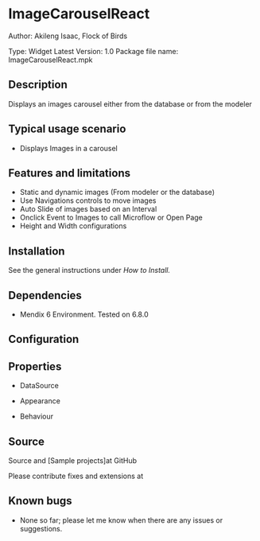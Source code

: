 # ImageCarouselReact
Author: Akileng Isaac, Flock of Birds

Type: Widget
Latest Version: 1.0
Package file name: ImageCarouselReact.mpk

## Description

Displays an images carousel either from the database or from the modeler

## Typical usage scenario

* Displays Images in a carousel

## Features and limitations

* Static and dynamic images (From modeler or the database)
* Use Navigations controls to move images
* Auto Slide of images based on an Interval
* Onclick Event to Images to call Microflow or Open Page
* Height and Width configurations

## Installation

See the general instructions under _How to Install._

## Dependencies

* Mendix 6 Environment. Tested on 6.8.0


## Configuration



## Properties
* DataSource

* Appearance

* Behaviour

## Source

Source and [Sample projects]at GitHub

Please contribute fixes and extensions at



## Known bugs

* None so far; please let me know when there are any issues or suggestions.
